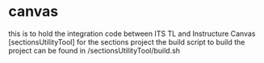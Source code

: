 canvas
======

this is to hold the integration code between ITS TL and Instructure Canvas
[sectionsUtilityTool]
for the sections project the build script to build the project can be found in
/sectionsUtilityTool/build.sh
